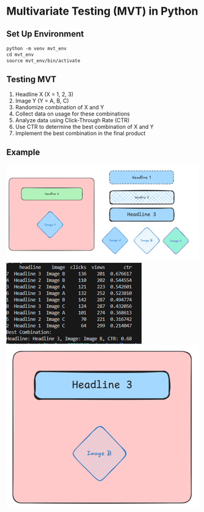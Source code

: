 # Multivariate Testing (MVT) in Python

## Set Up Environment

```
python -m venv mvt_env
cd mvt_env
source mvt_env/bin/activate
```

## Testing MVT
1. Headline X (X = 1, 2, 3)
2. Image Y (Y = A, B, C)
3. Randomize combination of X and Y
4. Collect data on usage for these combinations
5. Analyze data using Click-Through Rate (CTR)
6. Use CTR to determine the best combination of X and Y
7. Implement the best combination in the final product

## Example
![experiment](images/experiment.png)
![analysis](images/analysis.png)
![results](images/results.png)